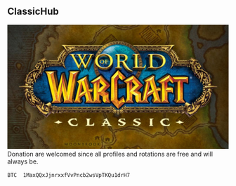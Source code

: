 ## ClassicHub
![ClassicHub](https://github.com/MotoAcidic/ClassicHub/blob/master/Graphics/world-of-warcraft-classic-logo.jpg)
Donation are welcomed since all profiles and rotations are free and will always be.
```
BTC  1MaxQQxJjnrxxfVvPncb2wsVpTKQu1drH7
```